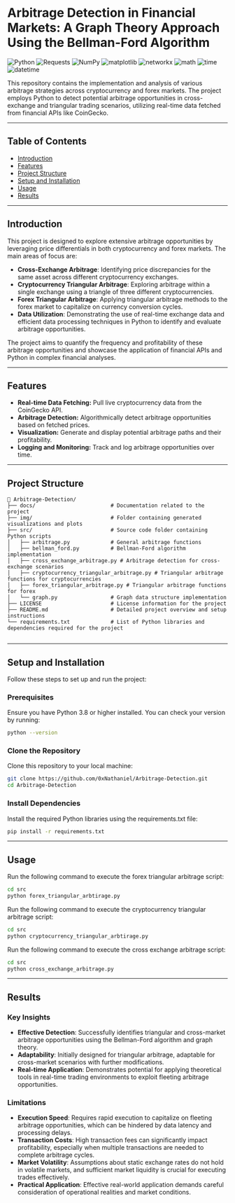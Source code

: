 # Arbitrage Detection in Financial Markets: A Graph Theory Approach Using the Bellman-Ford Algorithm

![Python](https://img.shields.io/badge/Python-3.8%2B-3776AB) 
![Requests](https://img.shields.io/badge/Requests-2.26%2B-FF6347) 
![NumPy](https://img.shields.io/badge/NumPy-1.21%2B-013243) 
![matplotlib](https://img.shields.io/badge/matplotlib-3.4%2B-FFC107) 
![networkx](https://img.shields.io/badge/networkx-2.5%2B-7F52FF) 
![math](https://img.shields.io/badge/math-used-FF4500) 
![time](https://img.shields.io/badge/time-used-4682B4) 
![datetime](https://img.shields.io/badge/datetime-used-32CD32) 



This repository contains the implementation and analysis of various arbitrage strategies across cryptocurrency and forex markets. The project employs Python to detect potential arbitrage opportunities in cross-exchange and triangular trading scenarios, utilizing real-time data fetched from financial APIs like CoinGecko.


---

## Table of Contents
- [Introduction](#introduction)
- [Features](#features)
- [Project Structure](#project-structure)
- [Setup and Installation](#setup-and-installation)
- [Usage](#usage)
- [Results](#results)

---

## Introduction

This project is designed to explore extensive arbitrage opportunities by leveraging price differentials in both cryptocurrency and forex markets. The main areas of focus are:
- **Cross-Exchange Arbitrage**: Identifying price discrepancies for the same asset across different cryptocurrency exchanges.
- **Cryptocurrency Triangular Arbitrage**: Exploring arbitrage within a single exchange using a triangle of three different cryptocurrencies.
- **Forex Triangular Arbitrage**: Applying triangular arbitrage methods to the forex market to capitalize on currency conversion cycles.
- **Data Utilization**: Demonstrating the use of real-time exchange data and efficient data processing techniques in Python to identify and evaluate arbitrage opportunities.

The project aims to quantify the frequency and profitability of these arbitrage opportunities and showcase the application of financial APIs and Python in complex financial analyses.

---

## Features


- **Real-time Data Fetching:** Pull live cryptocurrency data from the CoinGecko API.
- **Arbitrage Detection:** Algorithmically detect arbitrage opportunities based on fetched prices.
- **Visualization:** Generate and display potential arbitrage paths and their profitability.
- **Logging and Monitoring:** Track and log arbitrage opportunities over time.

---

## Project Structure

```plaintext
📂 Arbitrage-Detection/
├── docs/                        # Documentation related to the project
├── img/                         # Folder containing generated visualizations and plots
├── src/                         # Source code folder containing Python scripts
│   ├── arbitrage.py             # General arbitrage functions
│   ├── bellman_ford.py          # Bellman-Ford algorithm implementation
│   ├── cross_exchange_arbitrage.py # Arbitrage detection for cross-exchange scenarios
│   ├── cryptocurrency_triangular_arbitrage.py # Triangular arbitrage functions for cryptocurrencies
│   ├── forex_triangular_arbitrage.py # Triangular arbitrage functions for forex
│   └── graph.py                 # Graph data structure implementation
├── LICENSE                      # License information for the project
├── README.md                    # Detailed project overview and setup instructions
└── requirements.txt             # List of Python libraries and dependencies required for the project


```

---

## Setup and Installation

Follow these steps to set up and run the project:

### Prerequisites
Ensure you have Python 3.8 or higher installed. You can check your version by running:
```bash
python --version
```
### Clone the Repository
Clone this repository to your local machine:
```bash
git clone https://github.com/0xNathaniel/Arbitrage-Detection.git 
cd Arbitrage-Detection
```
### Install Dependencies
Install the required Python libraries using the requirements.txt file:
```bash
pip install -r requirements.txt
```
---

## Usage
Run the following command to execute the forex triangular arbitrage script:
```bash
cd src
python forex_triangular_arbtirage.py
```
Run the following command to execute the cryptocurrency triangular arbitrage script:
```bash
cd src
python cryptocurrency_triangular_arbtirage.py
```
Run the following command to execute the cross exchange arbitrage script:
```bash
cd src
python cross_exchange_arbitrage.py
```

---

## Results

### Key Insights
- **Effective Detection**: Successfully identifies triangular and cross-market arbitrage opportunities using the Bellman-Ford algorithm and graph theory.
- **Adaptability**: Initially designed for triangular arbitrage, adaptable for cross-market scenarios with further modifications.
- **Real-time Application**: Demonstrates potential for applying theoretical tools in real-time trading environments to exploit fleeting arbitrage opportunities.

### Limitations
- **Execution Speed**: Requires rapid execution to capitalize on fleeting arbitrage opportunities, which can be hindered by data latency and processing delays.
- **Transaction Costs**: High transaction fees can significantly impact profitability, especially when multiple transactions are needed to complete arbitrage cycles.
- **Market Volatility**: Assumptions about static exchange rates do not hold in volatile markets, and sufficient market liquidity is crucial for executing trades effectively.
- **Practical Application**: Effective real-world application demands careful consideration of operational realities and market conditions.
